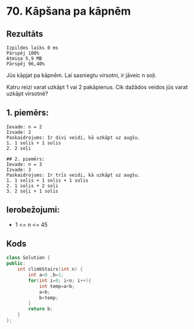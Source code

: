 # 70. Kāpšana pa kāpnēm

## Rezultāts
```
Izpildes laiks 0 ms
Pārspēj 100%
Atmiņa 5,9 MB
Pārspēj 96,40%
```
Jūs kāpjat pa kāpnēm. Lai sasniegtu virsotni, ir jāveic n soļi.

Katru reizi varat uzkāpt 1 vai 2 pakāpienus. Cik dažādos veidos jūs varat uzkāpt virsotnē?
## 1. piemērs:
```
Ievade: n = 2
Izvade: 2
Paskaidrojums: Ir divi veidi, kā uzkāpt uz augšu.
1. 1 solis + 1 solis
2. 2 soļi
```
```
## 2. piemērs:
Ievade: n = 3
Izvade: 3
Paskaidrojums: Ir trīs veidi, kā uzkāpt uz augšu.
1. 1 solis + 1 solis + 1 solis
2. 1 solis + 2 soļi
3. 2 soļi + 1 solis
  ```
## Ierobežojumi:

- 1 <= n <= 45

## Kods
```cpp
class Solution {
public:
    int climbStairs(int n) {
        int a=0 ,b=1;
        for(int i=0; i<n; i++){
            int temp=a+b;
            a=b;
            b=temp;
        }
        return b;
    }
};
```